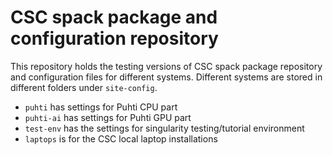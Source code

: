 # CSC spack package and configuration repository

This repository holds the testing versions of CSC spack package
repository and configuration files for different systems. Different
systems are stored in different folders under `site-config`.

- `puhti` has settings for Puhti CPU part
- `puhti-ai` has settings for Puhti GPU part
- `test-env` has the settings for singularity testing/tutorial environment
- `laptops` is for the CSC local laptop installations

